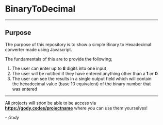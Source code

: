 # BinaryToDecimal

---

## **Purpose**
The purpose of this repository is to show a simple Binary to Hexadecimal converter made using Javascript.

The fundamentals of this are to provide the following;
1. The user can enter up to **8** digits into one input
2. The user will be notified if they have entered anything other than a **1** *or* **0**
3. The user can see the results in a single output field which will contain the hexadecimal value (base 10 equivalent) of the binary number that was entered

---

All projects will soon be able to be access via **https://gody.codes/projectname** where you can use them yourselves!


*- Gody*

